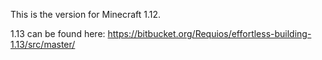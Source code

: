 This is the version for Minecraft 1.12.

1.13 can be found here: https://bitbucket.org/Requios/effortless-building-1.13/src/master/